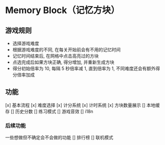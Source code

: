 # Memory Block（记忆方块）

## 游戏规则
- 选择游戏难度
- 根据游戏难度的不同, 在每关开始前会有不用的记忆时间
- 记忆时间结束后, 在网格中点击高亮过的方块
- 点选完成后如果方块正确, 得分增加, 并重新生成方块
- 得分初始倍率为 10, 每隔 5 秒倍率减 1, 直到倍率为 1, 不同难度还会有额外得分倍率加成

## 功能
[x] 基本流程
[x] 难度选择
[x] 计分系统
[x] 计时系统
[x] 方块数量展示
[] 本地缓存
[] 历史分数
[] 练习模式
[] 游戏音效
[] i18n

### 后续功能
一些想做但不确定会不会做的功能
[] 排行榜
[] 联机模式
